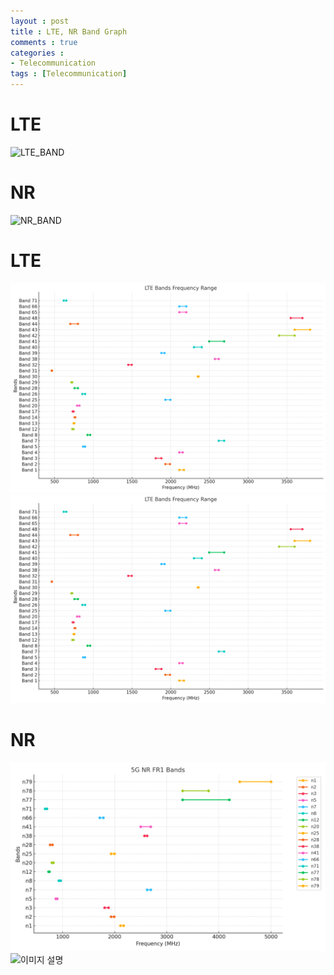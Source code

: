 ```yaml
---
layout : post
title : LTE, NR Band Graph
comments : true
categories : 
- Telecommunication
tags : [Telecommunication]
---
```


# LTE

![LTE_BAND](assets/images/LTE_Band.png)

# NR

![NR_BAND](assets/images/5G_NR_FR1_Bands.png)


# LTE

![LTE_BAND](img/LTE_Band.png)
<img src="img/LTE_Band.png" alt="이미지 설명" style="max-width:100%;">
# NR

![NR_BAND](img/5G_NR_FR1_Bands.png)
<img src="assets/images/5G_NR_FR1_Bands.png" alt="이미지 설명" style="max-width:100%;">